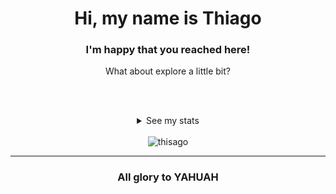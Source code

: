 <div align=center>
  <h1>Hi, my name is Thiago</h1>
  <h3>I'm happy that you reached here!</h3>
  What about explore a little bit?

  <br><br>
  <details>
    <summary>See my stats</summary>
    <img src="https://github-profile-trophy.vercel.app/?username=thisago&theme=onedark">
    <img src="https://github-readme-stats.vercel.app/api?username=thisago&show_icons=true&theme=dark">
    <img src="https://github-readme-streak-stats.herokuapp.com/?user=thisago&theme=dark">
    <img src="https://github-readme-stats.vercel.app/api/top-langs/?username=thisago&theme=dark&layout=compact">
    <img src="https://activity-graph.herokuapp.com/graph?username=thisago&theme=xcode&area=true">
  </details>
  <br>
  <!--
      <hr>
      <div>
        <h2>Support me</h2>
        <a target="_blank" href="http://link.oxyoy.com/?eyJ1cmwiOiJodHRwczovL2J1eW1lYWNvZmZlZS5jb20vdGhpc2FnbyIsImhhc2giOiIxODAwLjYzNzgwNzkifQ=="><img title="Support me in Buymeacoffee" src="https://img.shields.io/static/v1?label=Donate&message=Buymeacoffee&logo=buymeacoffee&style=for-the-badge&color=ffdd00" alt="Buymeacoffee"></a>
        <a target="_blank" href="http://link.oxyoy.com/?eyJ1cmwiOiJodHRwczovL2tvLWZpLmNvbS90aGlzYWdvIiwiaGFzaCI6Ii03MzM0NjA5ODYuMSJ9"><img title="Support me in Ko-fi" src="https://img.shields.io/static/v1?label=Donate&message=Ko-Fi&logo=kofi&style=for-the-badge&color=00b9fe" alt="Ko-Fi"></a>
        <a target="_blank" href="http://link.oxyoy.com/?eyJ1cmwiOiJodHRwczovL3BhdHJlb24uY29tL3RoaXNhZ28iLCJoYXNoIjoiNTI2MDIuNzEyNDI2In0="><img title="Support me in Patreon" src="https://img.shields.io/static/v1?label=Donate&message=Patreon&logo=patreon&style=for-the-badge&color=f96854" alt="Patreon"></a>
        <a target="_blank" href="http://link.oxyoy.com/?eyJ1cmwiOiJodHRwczovL3d3dy5wYXlwYWwuY29tL2RvbmF0ZS8/aG9zdGVkX2J1dHRvbl9pZD1SRlBVVk01M0pFWjlKIiwiaGFzaCI6IjM4NDEzMTMyLjc5MyJ9"><img title="Support me in PayPal" src="https://img.shields.io/static/v1?label=Donate&message=PayPal&logo=paypal&style=for-the-badge&color=012169" alt="Patreon"></a>
      </div>
    -->
    <div><img src="https://komarev.com/ghpvc/?username=thisago&label=Profile%20views&color=000000&style=flat-square"
      alt="thisago" /></div>
    <hr>
    <h3>All glory to YAHUAH</h3>
</div>
